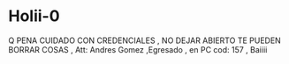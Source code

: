 # Holii-0
 Q PENA CUIDADO CON CREDENCIALES , NO DEJAR ABIERTO TE PUEDEN BORRAR COSAS , Att: Andres Gomez ,Egresado , en PC cod: 157 , Baiiii 
